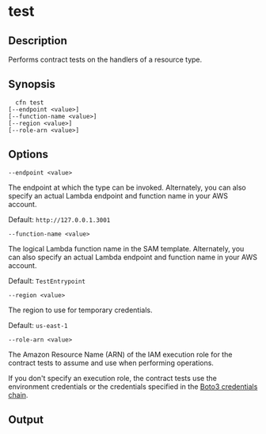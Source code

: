 # test<a name="resource-type-cli-test"></a>

## Description<a name="resource-type-cli-test-description"></a>

Performs contract tests on the handlers of a resource type\.

## Synopsis<a name="resource-type-cli-test-synopsis"></a>

```
  cfn test 
[--endpoint <value>] 
[--function-name <value>]
[--region <value>]
[--role-arn <value>]
```

## Options<a name="resource-type-cli-test-options"></a>

`--endpoint <value>`

The endpoint at which the type can be invoked\. Alternately, you can also specify an actual Lambda endpoint and function name in your AWS account\.

Default: `http://127.0.0.1.3001`

`--function-name <value>`

The logical Lambda function name in the SAM template\. Alternately, you can also specify an actual Lambda endpoint and function name in your AWS account\.

Default: `TestEntrypoint`

`--region <value>`

The region to use for temporary credentials\.

Default: `us-east-1`

`--role-arn <value>`

The Amazon Resource Name \(ARN\) of the IAM execution role for the contract tests to assume and use when performing operations\.

If you don't specify an execution role, the contract tests use the environment credentials or the credentials specified in the [Boto3 credentials chain](https://boto3.amazonaws.com/v1/documentation/api/latest/guide/configuration.html)\.

## Output<a name="resource-type-cli-test-output"></a>